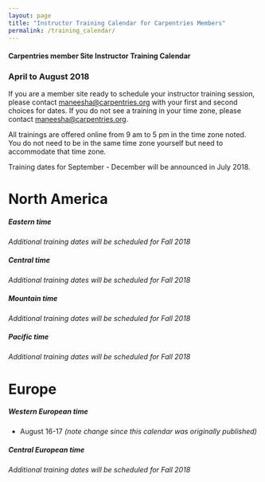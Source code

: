 ```yaml
---
layout: page
title: "Instructor Training Calendar for Carpentries Members"
permalink: /training_calendar/
---
```



#### Carpentries member Site Instructor Training Calendar
###  April to August 2018


If you are a member site ready to schedule your instructor training session, please contact maneesha@carpentries.org with your first and second choices for dates.  If you do not see a training in your time zone, please contact maneesha@carpentries.org.

All trainings are offered online from 9 am to 5 pm in the time zone noted.  You do not need to be in the same time zone yourself but need to accommodate that time zone. 

Training dates for September - December will be announced in July 2018.

# North America

##### Eastern time
*Additional training dates will be scheduled for Fall 2018*

##### Central time
*Additional training dates will be scheduled for Fall 2018*

##### Mountain time
*Additional training dates will be scheduled for Fall 2018*

##### Pacific time
*Additional training dates will be scheduled for Fall 2018*

# Europe

##### Western European time
* August 16-17 *(note change since this calendar was originally published)*

##### Central European time
*Additional training dates will be scheduled for Fall 2018*


